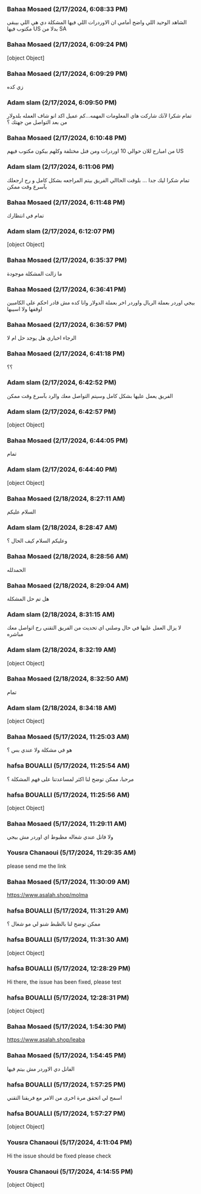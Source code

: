 ### Bahaa  Mosaed (2/17/2024, 6:08:33 PM)

الشاهد الوحيد اللي واضح أمامي ان الاوردرات اللي فيها المشكلة دي هي اللي بيبقى مكتوب فيها US بدلا من SA

### Bahaa  Mosaed (2/17/2024, 6:09:24 PM)

[object Object]

### Bahaa  Mosaed (2/17/2024, 6:09:29 PM)

زي كده

### Adam slam (2/17/2024, 6:09:50 PM)

تمام شكرا لآنك شاركت هاي المعلومات المهمه...كم عميل اكد انو شاف العمله بلدولار من بعد التواصل من جهتك ؟

### Bahaa  Mosaed (2/17/2024, 6:10:48 PM)

من امبارح للان حوالي 10 اوردرات ومن فنل مختلفة
وكلهم بيكون مكتوب فيهم US

### Adam slam (2/17/2024, 6:11:06 PM)

تمام شكرا ليك جدا ... بلوقت الحاالي الفريق بيتم المراجعه بشكل كامل و رح ارجعلك بآسرع وقت ممكن

### Bahaa  Mosaed (2/17/2024, 6:11:48 PM)

تمام في انتظارك

### Adam slam (2/17/2024, 6:12:07 PM)

[object Object]

### Bahaa  Mosaed (2/17/2024, 6:35:37 PM)

ما زالت المشكلة موجودة

### Bahaa  Mosaed (2/17/2024, 6:36:41 PM)

بيجي اوردر بعملة الريال واوردر اخر بعملة الدولار وانا كده مش قادر احكم على الكامبين اوقفها ولا اسيبها

### Bahaa  Mosaed (2/17/2024, 6:36:57 PM)

الرجاء اخباري هل يوجد حل ام لا

### Bahaa  Mosaed (2/17/2024, 6:41:18 PM)

؟؟

### Adam slam (2/17/2024, 6:42:52 PM)

الفريق يعمل عليها بشكل كامل وسيتم التواصل معك والرد بآسرع وقت ممكن

### Adam slam (2/17/2024, 6:42:57 PM)

[object Object]

### Bahaa  Mosaed (2/17/2024, 6:44:05 PM)

تمام

### Adam slam (2/17/2024, 6:44:40 PM)

[object Object]

### Bahaa  Mosaed (2/18/2024, 8:27:11 AM)

السلام عليكم

### Adam slam (2/18/2024, 8:28:47 AM)

وعليكم السلام 
كيف الحال ؟

### Bahaa  Mosaed (2/18/2024, 8:28:56 AM)

الحمدلله

### Bahaa  Mosaed (2/18/2024, 8:29:04 AM)

هل تم حل المشكلة

### Adam slam (2/18/2024, 8:31:15 AM)

لا يزال العمل عليها في حال وصلني اي تحديث من الفريق التقني رح اتواصل معك مباشره

### Adam slam (2/18/2024, 8:32:19 AM)

[object Object]

### Bahaa  Mosaed (2/18/2024, 8:32:50 AM)

تمام

### Adam slam (2/18/2024, 8:34:18 AM)

[object Object]

### Bahaa  Mosaed (5/17/2024, 11:25:03 AM)

هو في مشكلة ولا عندي بس ؟

### hafsa BOUALLI (5/17/2024, 11:25:54 AM)

مرحبا، 
ممكن توضح لنا اكثر لمساعدتنا على فهم المشكلة ؟

### hafsa BOUALLI (5/17/2024, 11:25:56 AM)

[object Object]

### Bahaa  Mosaed (5/17/2024, 11:29:11 AM)

ولا فانل عندي شغاله مظبوط 
اي اوردر مش بيجي

### Yousra Chanaoui (5/17/2024, 11:29:35 AM)

please send me the link

### Bahaa  Mosaed (5/17/2024, 11:30:09 AM)

https://www.asalah.shop/molma

### hafsa BOUALLI (5/17/2024, 11:31:29 AM)

ممكن توضح لنا بالظبط شنو لي مو شغال ؟

### hafsa BOUALLI (5/17/2024, 11:31:30 AM)

[object Object]

### hafsa BOUALLI (5/17/2024, 12:28:29 PM)

Hi there, 
the issue has been fixed, please test

### hafsa BOUALLI (5/17/2024, 12:28:31 PM)

[object Object]

### Bahaa  Mosaed (5/17/2024, 1:54:30 PM)

https://www.asalah.shop/leaba

### Bahaa  Mosaed (5/17/2024, 1:54:45 PM)

الفانل دي الاوردر مش بيتم فيها

### hafsa BOUALLI (5/17/2024, 1:57:25 PM)

اسمح لي اتحقق مرة اخرى من الامر مع فريقنا التقني

### hafsa BOUALLI (5/17/2024, 1:57:27 PM)

[object Object]

### Yousra Chanaoui (5/17/2024, 4:11:04 PM)

Hi the issue should be fixed please check

### Yousra Chanaoui (5/17/2024, 4:14:55 PM)

[object Object]
